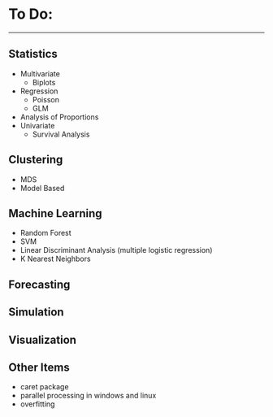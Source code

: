 # To Do:

--------------------------------------------------------------------------------

## **Statistics**
- Multivariate
  - Biplots
- Regression
  - Poisson
  - GLM
- Analysis of Proportions
- Univariate
  - Survival Analysis

## **Clustering**
- MDS
- Model Based

## **Machine Learning**
- Random Forest
- SVM
- Linear Discriminant Analysis (multiple logistic regression)
- K Nearest Neighbors

## **Forecasting**

## **Simulation**

## **Visualization**

## **Other Items**
- caret package
- parallel processing in windows and linux
- overfitting
